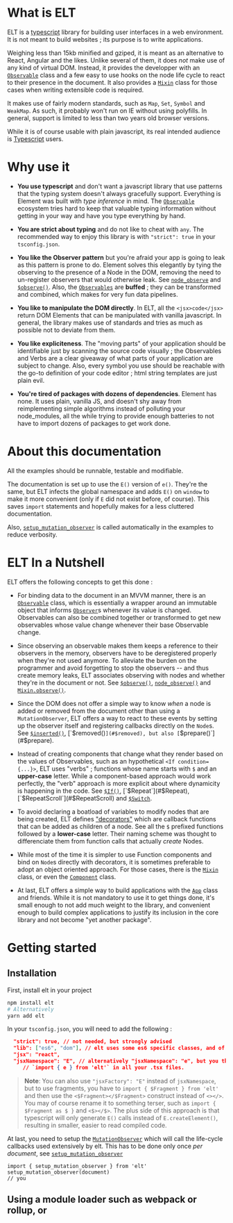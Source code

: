 # What is ELT

ELT is a [typescript](https://typescriptlang.org) library for building user interfaces in a web environment. It is not meant to build websites ; its purpose is to write applications.

Weighing less than 15kb minified and gziped, it is meant as an alternative to React, Angular and the likes. Unlike several of them, it does *not* make use of any kind of virtual DOM. Instead, it provides the developper with an [`Observable`](#Observable) class and a few easy to use hooks on the node life cycle to react to their presence in the document. It also provides a [`Mixin`](#Mixin) class for those cases when writing extensible code is required.

It makes use of fairly modern standards, such as `Map`, `Set`, `Symbol` and `WeakMap`. As such, it probably won't run on IE without using polyfills. In general, support is limited to less than two years old browser versions.

While it is of course usable with plain javascript, its real intended audience is [Typescript](https://www.typescriptlang.org/) users.

# Why use it

  * **You use typescript** and don't want a javascript library that use patterns that the typing system doesn't always gracefully support. Everything is Element was built with *type inference* in mind. The [`Observable`](#Observable) ecosystem tries hard to keep that valuable typing information without getting in your way and have you type everything by hand.

  * **You are strict about typing** and do not like to cheat with `any`. The recommended way to enjoy this library is with `"strict": true` in your `tsconfig.json`.

  * **You like the Observer pattern** but you're afraid your app is going to leak as this pattern is prone to do. Element solves this elegantly by tying the observing to the presence of a Node in the DOM, removing the need to un-register observers that would otherwise leak. See [`node_observe`](#node_observe) and [`$observe()`](#$observe). Also, the [`Observables`](#o.Observable) are **buffed** ; they can be transformed and combined, which makes for very fun data pipelines.

  * **You like to manipulate the DOM directly**. In ELT, all the `<jsx>code</jsx>` return DOM Elements that can be manipulated with vanilla javascript. In general, the library makes use of standards and tries as much as possible not to deviate from them.

  * **You like expliciteness**. The "moving parts" of your application should be identifiable just by scanning the source code visually ; the Observables and Verbs are a clear giveaway of what parts of your application are subject to change. Also, every symbol you use should be reachable with the go-to definition of your code editor ; html string templates are just plain evil.

  * **You're tired of packages with dozens of dependencies**. Element has none. It uses plain, vanilla JS, and doesn't shy away from reimplementing simple algorithms instead of polluting your node_modules, all the while trying to provide enough batteries to not have to import dozens of packages to get work done.

# About this documentation

All the examples should be runnable, testable and modifiable.

The documentation is set up to use the `E()` version of `e()`. They're the same, but ELT infects the global namespace and adds `E()` on `window` to make it more convenient (only if `E` did not exist before, of course). This saves `import` statements and hopefully makes for a less cluttered documentation.

Also, [`setup_mutation_observer`](#setup_setup_mutation_observer) is called automatically in the examples to reduce verbosity.

# ELT In a Nutshell

ELT offers the following concepts to get this done :

 * For binding data to the document in an MVVM manner, there is an [`Observable`](#o.Observable) class, which is essentially a wrapper around an immutable object that informs [`Observer`](#o.Observer)s whenever its value is changed. Observables can also be combined together or transformed to get new observables whose value change whenever their base Observable change.

 * Since observing an observable makes them keeps a reference to their observers in the memory, observers have to be deregistered properly when they're not used anymore. To alleviate the burden on the programmer and avoid forgetting to stop the observers -- and thus create memory leaks, ELT associates observing with nodes and whether they're in the document or not. See [`$observe()`](#$observe), [`node_observe()`](#node_observe) and [`Mixin.observe()`](#Mixin.observe).

 * Since the DOM does not offer a simple way to know *when* a node is added or removed from the document other than using a `MutationObserver`, ELT offers a way to react to these events by setting up the observer itself and registering callbacks directly on the `Node`s. See [`$inserted()`](#$inserted), [`$removed()`](#$removed), but also [`$prepare()`](#$prepare).

 * Instead of creating components that change what they render based on the values of Observables, such as an hypothetical `<If condition={...}>`, ELT uses "verbs" ; functions whose name starts with `$` and an **upper-case** letter. While a component-based approach would work perfectly, the "verb" approach is more explicit about where dynamicity is happening in the code. See [`$If()`](#$If), [`$Repeat`](#$Repeat), [`$RepeatScroll`](#$RepeatScroll) and [`$Switch`](#$Switch).

 * To avoid declaring a boatload of variables to modify nodes that are being created, ELT defines ["decorators"](#Decorator) which are callback functions that can be added as children of a node. See all the `$` prefixed functions followed by a **lower-case** letter. Their naming scheme was thought to differenciate them from function calls that actually *create* Nodes.

 * While most of the time it is simpler to use Function components and bind on `Node`s directly with decorators, it is sometimes preferable to adopt an object oriented approach. For those cases, there is the [`Mixin`](#Mixin) class, or even the [`Component`](#Component) class.

 * At last, ELT offers a simple way to build applications with the [`App`](#App) class and friends. While it is not mandatory to use it to get things done, it's small enough to not add much weight to the library, and convenient enough to build complex applications to justify its inclusion in the core library and not become "yet another package".

# Getting started

## Installation

First, install elt in your project

```bash
npm install elt
# Alternatively
yarn add elt
```

In your `tsconfig.json`, you will need to add the following :

```json
  "strict": true, // not needed, but strongly advised
  "lib": ["es6", "dom"], // elt uses some es6 specific classes, and of course a lot of the DOM api
  "jsx": "react",
  "jsxNamespace": "E", // alternatively "jsxNamespace": "e", but you then have to
     // `import { e } from 'elt'` in all your .tsx files.
```

> **Note**: You can also use `"jsxFactory": "E"` instead of `jsxNamespace`, but to use fragments, you have to `import { $Fragment } from 'elt'` and then use the `<$Fragment></$Fragment>` construct instead of `<></>`. You may of course rename it to something terser, such as `import { $Fragment as $ }` and `<$></$>`. The plus side of this approach is that typescript will only generate `E()` calls instead of `E.createElement()`, resulting in smaller, easier to read compiled code.

At last, you need to setup the [`MutationObserver`](https://developer.mozilla.org/en-US/docs/Web/API/MutationObserver) which will call the life-cycle callbacks used extensively by elt. This has to be done only once *per document*, see [`setup_mutation_observer`](#setup_mutation_observer)

```tsx
import { setup_mutation_observer } from 'elt'
setup_mutation_observer(document)
// you
```

## Using a module loader such as webpack or rollup, or <script type="module">

```tsx
import { o, $bind, setup_mutation_observer } from 'elt'

setup_mutation_observer(document)

const o_says = o('hello world')

document.body.appendChild(<div>
  <p><input>{$bind.string(o_says)}</input></p>
  <p>Element says {o_says} !</p>
</div>)
```

## Using it as a umd module

ELT supports being used as an umd module in a regular `<script>` import, in which case its global name is elt.

```tsx
const { o, $bind, setup_mutation_observer } = elt

// ... !
```

## Creating nodes

Use TSX (the typescript version of JSX) to build your interfaces. The result of a TSX expression is alwas a DOM `Node`.

```jsx
// You can write that.
import { append_child_and_init } from 'elt'
append_child_and_init(document.body, <div class='some-class'>Hello</div>)
```

### Creating nodes without tsx

Typescript's TSX is awesome. Unfortunately, as of today (version 3.8), its system still considers a TSX element as the type defined as the `JSX.Element` type, which is why as far as the type system is concerned, `var div = <div/>` will always have the type `Node`.

```tsx
// This is correct, as ELT will create an HTMLDivElement, but unfortunately, typescript won't allow it.
var div: HTMLDivElement = <div/>
// This works
var div = <div/> as HTMLDivElement
// But so does this, which is incorrect
var div = <input/> as HTMLDivElement // this should be HTMLInputElement
// when using the as keyword, Typescript allows a cast as a subtype without complaining.
```

It is possible to use `E()` (or `e()`) directly ; they use the correct types.

```tsx
var div = E('div') // div is infered as HTMLDivElement, hurray !
```

ELT provides a few helper functions to work without tsx without too much pain ;

```tsx
import { o, $bind } from 'elt'

var o_contents = o('')
document.body.appendChild(
  E.$DIV(
    E.$SPAN('span contents !'),
    E.$INPUT($bind.string(o_contents)),
    o_contents
  )
)
```

## Adding children

Nodes can of course have children. ELT defines a [`Renderable`](#Renderable) type which defines which types can safely rendered as a child to a node.

You may thus add variables of type :
 * `string`, which will be rendered as is
 * `number`, which will be converted using `.toString()`
 * `null` and `undefined`, which render nothing
 * `Node`, which will be added as-is
 * An array of all of them. Arrays may be nested ; ELT will traverse through them and flatten them when rendering.
 * Finally, an [`Observable`](#Observable) of all the previously mentionned types, which will then update the DOM whenever its value change.

This means that for any Observable that should be rendered into the dom, it first has to be converted to one of these types to appear.

```tsx
import { o } from 'elt'

// A small exemple which works
const o_txt = o('some text')
const o_date = o(new Date())
const date_format = new Intl.DateTimeFormat('fr')

document.body.appendChild(<div>
  <span>{o_txt}</span>
  {1234}
  {['hello', 'world', ['hows', 'it', 'going?']]}
  {null}

  {/* here, o_date is transformed (tf) to another observable that holds a string, which can then be rendered. */}
  <div>{o_date.tf(d => date_format.format(d))}</div>
</div>)
```

The non-jsx version works by adding children as arguments.

```tsx
import { o } from 'elt'
const o_txt = o('observable')
const o_date = o(new Date())
const date_format = new Intl.DateTimeFormat('fr')

document.body.appendChild(E.$DIV(
  E.$SPAN(o_txt),
  1234,
  ['hello', 'world', ['hows', 'it', 'going?']],
  null,
  E.$DIV(o_date.tf(d => date_format.format(d)))
))
```

## Dynamicity through Observables and Verbs

Verbs are simply functions whose name is a verb (hence the name), that usually start prefixed with `$`, to add a visual emphasis on their presence.
The fact they're verbs is to mean they represent dynamicity, things that change.

While they could have been implemented as Components, the choice was deliberately made to make them regular function calls to insist on the fact that they're not just some html component that will sit in the document once rendered.

They usually work in concert with Observables to control the presence of nodes in the document.

For instance, [`$If`](#$If) will render its then arm only if the given observable is truthy, and the else otherwise.

[`$Repeat`](#$Repeat) repeats the contents of an array, with an optional separator. [`$RepeatScroll`] does the same, but stops rendering elements once they overflow past the bottom of the `scrollable` block they're in.

## Node Decorators

Decorators are a handy way of playing with a node without having to assign it to a variable first.

As the [`Renderable`](#Renderable) type controls what types can safely be appended to a node, the [`Insertable`](#Insertable) type controls what can be put as a child, without necessarily mean that it will have a visual representation.

Decorators are part of `Insertable`, and are simply functions that take the current node as an argument.

```tsx
document.body.appendChild(
  <div>
    <input>
      {inp => {
        // here, inp is of type HTMLInputElement
        inp.value = 'some value'
      }}
    </input>

    <div>
      This div is all uppercase
      {div => {
        div.style.textTransform = 'uppercase'
      }}
    </div>
  </div>
)
```

> **Note**: The above warning about <jsx></jsx> returning Node and having to be cast to their correct type does not affect the functionnality of decorators.
> Declaring a function in a child will work with the type inferer ;

Decorators may return any [`Insertable`](#Insertable), even if it is another decorator.

See the existing decorators to see what they can do.

# Observables

Observables are the mechanism through which we achieve MVVM. They are not RxJS's Observable (see `src/observable.ts`).

Basically, an `Observable` holds a value. You can retrieve it with `.get()` or modify it with `.set()`.

```jsx
const o_bool = o(true)
o_bool.get() // true
o_bool.set(false)
o_bool.get() // false
```

## Observable transformations

They can be transformed, and these transformations can be bidirectional.

```jsx
import { o, $click } from 'elt'

const o_obj = o({a: 1, b: 'hello'})
const o_a = o_obj.p('a') // o_a is a new Observable that watches the 'a' property. Its type is o.Observable<number>
o_a.set(3)

const o_tf = o_a.tf({get: val => val * 2, set: nval => nval / 2})
o_tf.get() // 6
o_tf.set(8) // o_a is now 4, and o_obj is {a: 4, b: '!!!'}

// A transform can also be unidirectionnal
const o_tf2 = o_a.tf(val => val * 3)
o_tf2.get() // 9
// But then, the resulting observable is read only !
o_tf2.set(3) // Compile error ! Runtime error too !

document.body.appendChild(<div>
  <div>
    o_obj is: <code>{o_obj.tf(value => JSON.stringify(value))}</code> and o_a is: <code>{o_a}</code>
    <button>{$click(() => o_a.set(3))}
      Set o_a
    </button>
    <button>
      {$click(() => o_obj.p('b').set('!!!'))}
      Set o_b
    </button>
  </div>

</div>)
```

The value in an observable is **immutable**. Whenever a modifying method is called, the object inside it is cloned.

```jsx
import { o } from 'elt'

const o_obj = o({a: 1, b: 'b'})
const prev = o_obj.get()
o_obj.p('b').set('something else')

document.body.appendChild(<span>{prev === o_obj.get() ? 'true' : 'false'}</span>)
```

They can do a **lot** more than these very simple transformations. Check the Observable documentation.

## Observable combination

Two or more observables can be joined together to make a new observable that will update when any of its constituents change. See [`o.combine`](#o.combine), [`o.join`](#o.join) and [`o.merge`](#o.merge).

A notable case is the `.p()` method on Observable, which creates a new Observable based on the property of another ; the property itself can be an Observable. If the base object or the property change, the resulting observable is updated.

```tsx
import { o, $Fragment } from 'elt'

type SomeType = {a: string, b: number}
const o_obj = o({a: 'string !', b: 2} as SomeType)
const o_key = o('a' as keyof SomeType)
const o_prop = o_obj.p(o_key)

o_key.set('b') // o_prop now has 2 as a value
 // o_prop now has 3

document.body.appendChild(<$Fragment>
  <div>o_obj: {o_obj.tf(v => JSON.stringify(v))}</div>
  <div>o_prop: {o_prop}</div>
  <div>
    <DemoBtn do={() => o_key.set('a')}/>
    <DemoBtn do={() => o_key.set('b')}/>
    <DemoBtn do={() => o_obj.set({a: 'world', b: 3})}/>
  </div>
</$Fragment>)
```

## Attributes

All attributes on `HTMLElement` can have observables passed as value, in which case the attribute is updated as the observable changes.
If the observable is boolean, then the value of the attribute will be `''`.

```tsx
<div contenteditable={o_boolean}/>
```

## Classes and Styles

`class` and `style` on elements can receive `Observable` as well as regular values.

`class` can be a `o.RO<string>` or an object of class definitions, where the properties are the class name and their values the potentially observable condition that will determine if the class is attributed. On top of that, class can receive an array of the two former to build complex classes.

```jsx
const o_class = o('class2')
const o_bool = o(true)
<Elt class={['class1', o_class, {class3: o_bool}]}/>
// -> <div class='class1 class2 class3'/>

// ... some later code runs the following :
o_bool.set(false)
// -> <div class='class1 class2'/>
o_class.set('another-class')
// -> <div class='class1 another-class'>
```

The `style` attribute does not accept text. Since it is considered good practice to not use this attribute, only its object form is supported for those cases where you can't do without.

```jsx
const o_width = o('432px')
<Elt style={ {width: o_width} }>
```

## Mixins

A [`Mixin`](#Mixin) is an object that is tied to a node. Just like decorators, they are part of the [`Insertable`](#Insertable) type, which means that the way to add them to a `Node` is simply to put them somewhere in their children.

They serve as the basis for the `Component` class below, and have a few convenient methods, such as `.observe()` and `.listen()`, and have a way of defining `init()`, `inserted()` and `removed()` that work like their decorator counterparts.

Aside from creating components with the `Component` class, their utility resides in the fact they allow a developper to write extensible classes and to encapsulate code neatly when the component has a complex and lengthy implementation.

```jsx
// This mixin can be added on just any node.
class MyMixin extends Mixin<Node> {
  inserted(node: Node) {
    console.log(`I was inserted on`, parent)
  }

  removed(node: Node, parent: Node) {
    console.log(`I was removed from the document`)
    console.log(`My parent was`, parent)
  }
}

document.body.appendChild(<div>{new MyMixin()}</div>)
```

# Components

Use components when you want to reuse dom structures without hassle.

There are two ways of building components ; as a simple function or as a class.

## Component Functions

A component function takes two arguments and return a Node.

The first argument is always an [`Attrs`](#Attrs) type, with the returned node type as a template argument. The second argument is always [`Renderable[]](#Renderable) and are the children that are to be added to this component.

The `attrs` argument represents what attributes can be set on the component. In simple cases, it is enough to give the arguments with the `&` operator.

```tsx
function MyComponent(attrs: Attrs<HTMLDivElement> & {title: string}, children: Renderable[]) {
  return <div>
      <h1>{attrs.title}</h1>
      {/* children will be inserted in the body div. */}
      <div class='body'>{children}</div>
    </div> as HTMLDivElement
}

<MyComponent title='Some title'>
  Content <span>that will be</span> appended.
</MyComponent>
```

If the attributes are complex, then it is advisable to define an interface.

```tsx
interface MyComponentAttrs extends Attrs<HTMLDivElement> {
  title: string
  more_content?: Renderable
}

function MyComponent(attrs: MyComponentAttrs, children: Renderable[]) {
  /// ...
}
```

## Component class

A component is a subclass of `Mixin`. A custom Component must define a `.render()` method that returns the node type specified in its `Attrs` type and takes renderables as its only argument.

By default, the attributes are accessible as `this.attrs` in the component methods.

```tsx
class MyComponent extends Component<Attrs<HTMLDivElement> & {title: string}> {

  render(children: Renderable[]) {
    return E.$DIV(
      E.$H1(this.attrs.title),
      E.$DIV($class('body'), children)
    )
  }

}
```

## Components and `class`, `style` and `id`

Since these three attributes are ubiquitous on just any element type, they are handled separately.

They're still passed along the `attrs` objects given to the components, but they don't have to be handled. They're applied automatically to the root node returned by the component.

```tsx
const o_cls = o('some_class')

// this is valid and works on any component
<MyComponent class={o_cls} id='some-id' style={{width: '350px'}}/>

```

## Components and other Mixins or Decorators

Decorators and Mixins can be added to components ; the node they act upon is always the root node returned by the component, as is specified in their `Attrs` definition.

```tsx
<MyComponent>
  {$click(ev => {
    console.log('the component was clicked on !')
  })}
  {$class('another_class', o_observable_classname)}
</MyComponent>
```

